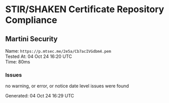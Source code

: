 # STIR/SHAKEN Certificate Repository Compliance

## Martini Security

Name: `https://p.mtsec.me/2e5a/Cb7acIVGdbm4.pem`\
Tested At: 04 Oct 24 16:20 UTC\
Time: 80ms

### Issues

no warning, or error, or notice date level issues were found

Generated: 04 Oct 24 16:29 UTC